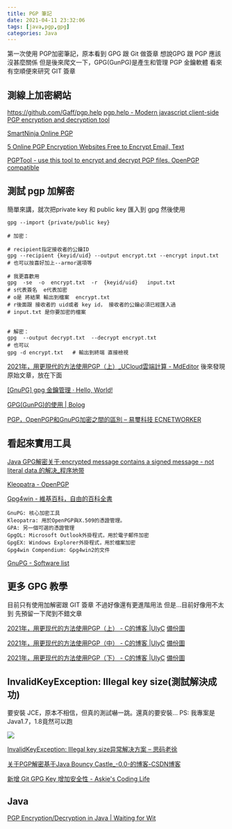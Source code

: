 ```yaml
---
title: PGP 筆記
date: 2021-04-11 23:32:06
tags: [java,pgp,gpg]
categories: Java
---
```



第一次使用 PGP加密筆記，原本看到 GPG 跟 Git 做簽章
想說GPG 跟 PGP 應該沒甚麼關係
但是後來爬文一下，GPG(GunPG)是產生和管理 PGP 金鑰軟體
看來有空順便來研究 GIT 簽章

## 測線上加密網站

https://github.com/Gaff/pgp.help
[pgp.help - Modern javascript client-side PGP encryption and decryption tool](https://pgp.help/#/)

[SmartNinja Online PGP](https://smartninja-pgp.appspot.com/)

[5 Online PGP Encryption Websites Free to Encrypt Email, Text](https://www.ilovefreesoftware.com/21/featured/online-pgp-encryption-websites-free-encrypt-email-text.html)

[PGPTool - use this tool to encrypt and decrypt PGP files. OpenPGP compatible](https://pgptool.github.io/)

## 測試 pgp 加解密

簡單來講，就次把private key 和 public key 匯入到 gpg
然後使用


```bash=
gpg --import {private/public key}

# 加密：

# recipient指定接收者的公鑰ID
gpg --recipient {keyid/uid} --output encrypt.txt --encrypt input.txt
# 也可以按喜好加上--armor選項等

# 我更喜歡用 
gpg  -se  -o  encrypt.txt  -r  {keyid/uid}   input.txt  
# s代表簽名  e代表加密
# o是 將結果 輸出到檔案  encrypt.txt
# r後面跟 接收者的 uid或者 key id， 接收者的公鑰必須已經匯入過
# input.txt 是你要加密的檔案


# 解密：
gpg  --output decrypt.txt  --decrypt encrypt.txt 
# 也可以
gpg -d encrypt.txt   # 輸出到終端 直接檢視
```
[2021年，用更現代的方法使用PGP（上）_UCloud雲端計算 - MdEditor](https://www.mdeditor.tw/pl/gW1n/zh-tw)
後來發現原始文章，放在下面

[[GnuPG] gpg 金鑰管理 · Hello, World!](http://pre.tir.tw/008/blog/output/gnupg-gpg-jin-yao-guan-li.html)

[GPG(GunPG)的使用 | Bolog](https://zhoubofsy.github.io/2017/05/18/security/gpg-usage/)

[PGP，OpenPGP和GnuPG加密之間的區別 – 易璽科技 ECNETWORKER](https://www.ecnetworker.com/2019/08/26/pgp%EF%BC%8Copenpgp%E5%92%8Cgnupg%E5%8A%A0%E5%AF%86%E4%B9%8B%E9%96%93%E7%9A%84%E5%8D%80%E5%88%A5/)



## 看起來實用工具

[Java GPG解密关于:encrypted message contains a signed message - not literal data.的解决_程序地带](https://www.secn.net/article/107917.html)

[Kleopatra - OpenPGP](https://www.openpgp.org/software/kleopatra/)

[Gpg4win - 維基百科，自由的百科全書](https://zh.wikipedia.org/wiki/Gpg4win)

    GnuPG: 核心加密工具
    Kleopatra: 用於OpenPGP與X.509的憑證管理。
    GPA: 另一個可選的憑證管理
    GpgOL: Microsoft Outlook外掛程式，用於電子郵件加密
    GpgEX: Windows Explorer外掛程式，用於檔案加密
    Gpg4win Compendium: Gpg4win2的文件
    
[GnuPG - Software list](https://gnupg.org/related_software/swlist.html)
    
    
## 更多 GPG 教學

目前只有使用加解密跟 GIT 簽章
不過好像還有更進階用法
但是...目前好像用不太到
先預留一下爬到不錯文章

[2021年，用更现代的方法使用PGP（上） - C的博客 |UlyC](https://ulyc.github.io/2021/01/13/2021%E5%B9%B4-%E7%94%A8%E6%9B%B4%E7%8E%B0%E4%BB%A3%E7%9A%84%E6%96%B9%E6%B3%95%E4%BD%BF%E7%94%A8PGP-%E4%B8%8A/)
[備份圖](https://imgur.com/wkvbboi.png)

[2021年，用更现代的方法使用PGP（中） - C的博客 |UlyC](https://ulyc.github.io/2021/01/18/2021%E5%B9%B4-%E7%94%A8%E6%9B%B4%E7%8E%B0%E4%BB%A3%E7%9A%84%E6%96%B9%E6%B3%95%E4%BD%BF%E7%94%A8PGP-%E4%B8%AD/) [備份圖](https://imgur.com/LWYWSsm.png)

[2021年，用更现代的方法使用PGP（下） - C的博客 |UlyC](https://ulyc.github.io/2021/01/26/2021%E5%B9%B4-%E7%94%A8%E6%9B%B4%E7%8E%B0%E4%BB%A3%E7%9A%84%E6%96%B9%E6%B3%95%E4%BD%BF%E7%94%A8PGP-%E4%B8%8B/) [備份圖](https://imgur.com/V07AWzh.png)



    
## InvalidKeyException: Illegal key size(測試解決成功)

要安裝 JCE，原本不相信，但真的測試嚇一跳。還真的要安裝...
PS: 我專案是Java1.7，1.8竟然可以跑

![](https://i.imgur.com/XJscXex.png)

[InvalidKeyException: Illegal key size异常解决方案 – 思码老徐](https://www.xuchengen.cn/451)


[关于PGP解密基于Java Bouncy Castle_-0.0-的博客-CSDN博客](https://blog.csdn.net/weixin_44102477/article/details/88717815)


[新增 Git GPG Key 增加安全性 - Askie's Coding Life](https://askie.today/git-pgp-keys/)

## Java

[PGP Encryption/Decryption in Java | Waiting for Wit](http://sloanseaman.com/wordpress/2011/08/11/pgp-encryptiondecryption-in-java/)